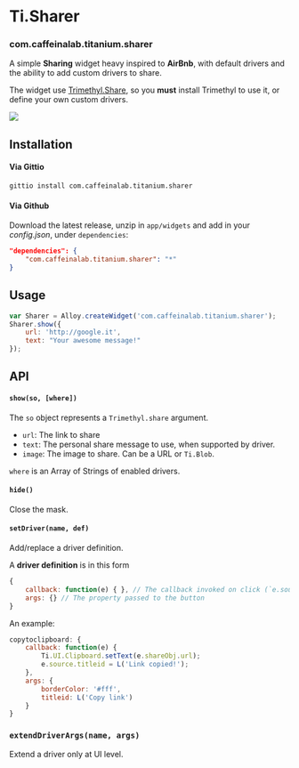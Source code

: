 # Ti.Sharer

### com.caffeinalab.titanium.sharer

A simple **Sharing** widget heavy inspired to **AirBnb**, with default drivers and the ability to add custom drivers to share.

The widget use [Trimethyl.Share](https://github.com/CaffeinaLab/Trimethyl), so you **must** install Trimethyl to use it, or define your own custom drivers.

![](http://cl.ly/image/0i092a3w2L1H/687474703a2f2f662e636c2e6c792f6974656d732f3365306e337132723059316f31673372334b30432f494d475f313138342e504e47_iphone5c_yellow_portrait.png)

## Installation

#### Via Gittio

```
gittio install com.caffeinalab.titanium.sharer
```

#### Via Github

Download the latest release, unzip in `app/widgets` and add in your *config.json*, under `dependencies`:

```json
"dependencies": {
    "com.caffeinalab.titanium.sharer": "*"
}
```

## Usage

```javascript
var Sharer = Alloy.createWidget('com.caffeinalab.titanium.sharer');
Sharer.show({
	url: 'http://google.it',
	text: "Your awesome message!"
});
```

## API

#### `show(so, [where]) `

The `so` object represents a `Trimethyl.share` argument.

* `url`: The link to share
* `text`: The personal share message to use, when supported by driver.
* `image`: The image to share. Can be a URL or `Ti.Blob`.

`where` is an Array of Strings of enabled drivers.

#### `hide()`

Close the mask.

#### `setDriver(name, def)`

Add/replace a driver definition.

A **driver definition** is in this form

```javascript
{
	callback: function(e) { }, // The callback invoked on click (`e.source` represents the Button`
	args: {} // The property passed to the button
}
```

An example:

```javascript
copytoclipboard: {
	callback: function(e) {
		Ti.UI.Clipboard.setText(e.shareObj.url);
		e.source.titleid = L('Link copied!');
	},
	args: {
		borderColor: '#fff',
		titleid: L('Copy link')
	}
}
```

### `extendDriverArgs(name, args)`

Extend a driver only at UI level.

